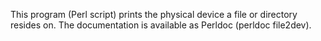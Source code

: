 This program (Perl script) prints the physical device a file or directory resides on. The documentation is available as Perldoc (perldoc file2dev).